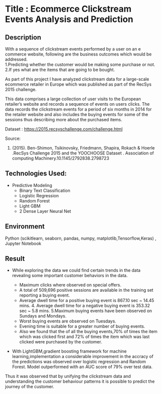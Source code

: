 # Title : Ecommerce Clickstream Events Analysis and Prediction

## Description
With a sequence of clickstream events performed by a user on an e commerce website, following are the business outcomes which would be addressed.<br>
1.Predicting whether the customer would be making some purchase or not.<br>
2.If yes what are the items that are going to be bought.<br>

As part of this project I have analyzed clickstream data for a large-scale ecommerce retailer in Europe which was published as part of the RecSys 2015 challenge. <br>

This data comprises a large collection of user visits to the European retailer’s website and records a sequence of events on users clicks. The data records the clickstream events for a period of six months in 2014 for the retailer website and also includes the buying events for some of the sessions thus describing more about the purchased items.

Dataset : https://2015.recsyschallenge.com/challenge.html

Source:
1. (2015). Ben-Shimon, Tsikinovsky, Friedmann, Shapira, Rokach & Hoerle .RecSys Challenge 2015 and the YOOCHOOSE Dataset . Association of computing Machinery.10.1145/2792838.2798723

## Technologies Used:
- Predictive Modeling
  - Binary Text Classification
   - Logistic Regression
   - Random Forest
   - Light GBM 
   - 2 Dense Layer Neural Net
    
## Environment
Python (scikitlearn, seaborn, pandas, numpy, matplotlib,Tensorflow,Keras) , Jupyter Notebook 

## Result
- While exploring the data we could find certain trends in the data revealing some important customer behaviors in the data.
  - Maximum clicks where observed on special offers.
  - A total of 509,696 positive sessions are available in the training set reporting a buying event.
  - Average dwell time for a positive buying event is 867.10 sec ~ 14.45 mins. 4. Average dwell time for a negative buying event is 353.32 sec ~ 5.8 mins. 5.Maximum buying events have been observed on Sundays and Mondays.
  - Worst buying events are observed on Tuesdays.
  - Evening time is suitable for a greater number of buying events.
  - Also we found that the of all the buying events,70% of times the item which was clicked first and 72% of times the item which was last clicked were purchased by the customer.

- With LightGBM,gradient boosting framework for machine learning,implementation a considerable improvement in the accracy of the predictions was observed over logistic regression and Random Forest. Model outperformed with an AUC score of 79% over test data.

Thus it was observed that by unifying the clickstream data and understanding the customer behaviour patterns it is possible to predict the journey of the customer.
